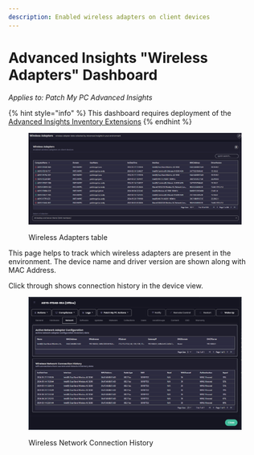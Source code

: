 ```yaml
---
description: Enabled wireless adapters on client devices
---
```


# Advanced Insights "Wireless Adapters" Dashboard

_Applies to: Patch My PC Advanced Insights_

{% hint style="info" %}
This dashboard requires deployment of the [Advanced Insights Inventory Extensions](../../advanced-insights-inventory-extensions/)
{% endhint %}

<figure><img src="/_images/gitbook/image%20%281538%29.png" alt=""><figcaption><p>Wireless Adapters table</p></figcaption></figure>

This page helps to track which wireless adapters are present in the environment. The device name and driver version are shown along with MAC Address.&#x20;

Click through shows connection history in the device view.

<figure><img src="/_images/gitbook/image%20%281539%29.png" alt=""><figcaption><p>Wireless Network Connection History</p></figcaption></figure>

